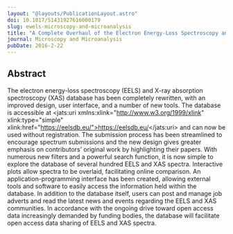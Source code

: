 ```yaml
---
layout: "@layouts/PublicationLayout.astro"
doi: 10.1017/S1431927616000179
slug: ewels-microscopy-and-microanalysis
title: "A Complete Overhaul of the Electron Energy-Loss Spectroscopy and X-Ray Absorption Spectroscopy Database: eelsdb.eu"
journal: Microscopy and Microanalysis
pubDate: 2016-2-22
---
```


## Abstract

The electron energy-loss spectroscopy (EELS) and X-ray absorption spectroscopy (XAS) database has been completely rewritten, with an improved design, user interface, and a number of new tools. The database is accessible at <jats:uri xmlns:xlink="http://www.w3.org/1999/xlink" xlink:type="simple" xlink:href="https://eelsdb.eu/">https://eelsdb.eu/</jats:uri> and can now be used without registration. The submission process has been streamlined to encourage spectrum submissions and the new design gives greater emphasis on contributors’ original work by highlighting their papers. With numerous new filters and a powerful search function, it is now simple to explore the database of several hundred EELS and XAS spectra. Interactive plots allow spectra to be overlaid, facilitating online comparison. An application-programming interface has been created, allowing external tools and software to easily access the information held within the database. In addition to the database itself, users can post and manage job adverts and read the latest news and events regarding the EELS and XAS communities. In accordance with the ongoing drive toward open access data increasingly demanded by funding bodies, the database will facilitate open access data sharing of EELS and XAS spectra.
